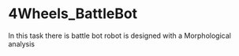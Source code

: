 # 4Wheels_BattleBot
In this task there is battle bot robot is designed with a Morphological analysis
